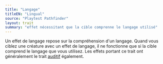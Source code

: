 ```yaml
---
title: "Langage"
titleEN: "Lingual"
source: "Playtest Pathfinder"
layout: trait
summary: "effet nécessitant que la cible comprenne le langage utilisé"
---
```

Un effet de langage repose sur la compréhension d'un langage. Quand vous ciblez une créature avec un effet de langage, il ne fonctionne que si la cible comprend le langage que vous utilisez. Les effets portant ce trait ont généralement le trait [auditif](auditif.html) également.
